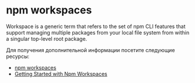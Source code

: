# npm workspaces

Workspace is a generic term that refers to the set of npm CLI features that support managing multiple packages from your local file system from within a singular top-level root package.

Для получения дополнительной информации посетите следующие ресурсы:

- [npm workspaces](https://docs.npmjs.com/cli/v8/using-npm/workspaces)
- [Getting Started with Npm Workspaces ](https://ruanmartinelli.com/posts/npm-7-workspaces-1)
